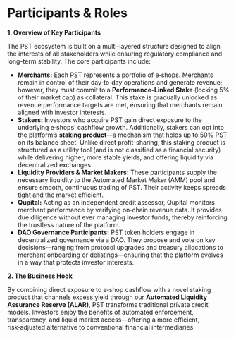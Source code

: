 # Participants & Roles

**1. Overview of Key Participants**

The PST ecosystem is built on a multi-layered structure designed to align the interests of all stakeholders while ensuring regulatory compliance and long-term stability. The core participants include:

* **Merchants:** Each PST represents a portfolio of e‑shops. Merchants remain in control of their day‑to‑day operations and generate revenue; however, they must commit to a **Performance-Linked Stake** (locking 5% of their market cap) as collateral. This stake is gradually unlocked as revenue performance targets are met, ensuring that merchants remain aligned with investor interests.
* **Stakers:** Investors who acquire PST gain direct exposure to the underlying e‑shops’ cashflow growth. Additionally, stakers can opt into the platform’s **staking product**—a mechanism that holds up to 50% PST on its balance sheet. Unlike direct profit-sharing, this staking product is structured as a utility tool (and is not classified as a financial security) while delivering higher, more stable yields, and offering liquidity via decentralized exchanges.
* **Liquidity Providers & Market Makers:** These participants supply the necessary liquidity to the Automated Market Maker (AMM) pool and ensure smooth, continuous trading of PST. Their activity keeps spreads tight and the market efficient.
* **Qupital:** Acting as an independent credit assessor, Qupital monitors merchant performance by verifying on‑chain revenue data. It provides due diligence without ever managing investor funds, thereby reinforcing the trustless nature of the platform.
* **DAO Governance Participants:** PST token holders engage in decentralized governance via a DAO. They propose and vote on key decisions—ranging from protocol upgrades and treasury allocations to merchant onboarding or delistings—ensuring that the platform evolves in a way that protects investor interests.

**2. The Business Hook**

By combining direct exposure to e‑shop cashflow with a novel staking product that channels excess yield through our **Automated Liquidity Assurance Reserve (ALAR)**, PST transforms traditional private credit models. Investors enjoy the benefits of automated enforcement, transparency, and liquid market access—offering a more efficient, risk‑adjusted alternative to conventional financial intermediaries.
